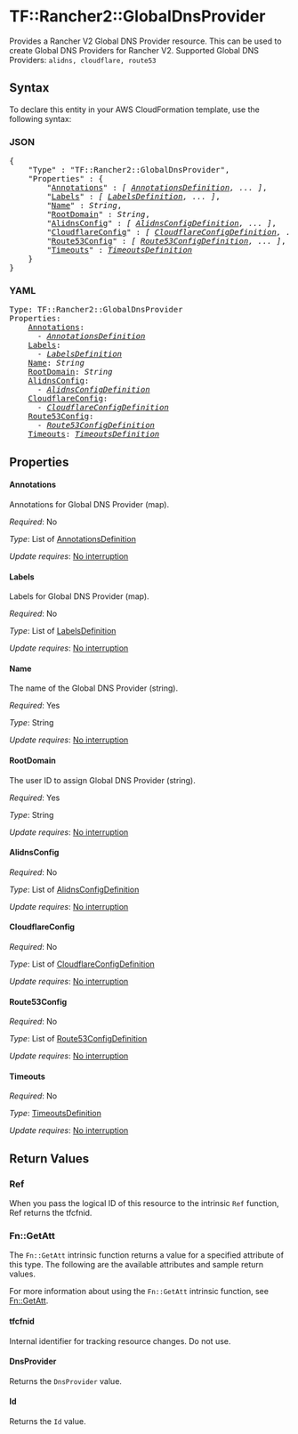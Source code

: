 # TF::Rancher2::GlobalDnsProvider

Provides a Rancher V2 Global DNS Provider resource. This can be used to create Global DNS Providers for Rancher V2. Supported Global DNS Providers: `alidns, cloudflare, route53`

## Syntax

To declare this entity in your AWS CloudFormation template, use the following syntax:

### JSON

<pre>
{
    "Type" : "TF::Rancher2::GlobalDnsProvider",
    "Properties" : {
        "<a href="#annotations" title="Annotations">Annotations</a>" : <i>[ <a href="annotationsdefinition.md">AnnotationsDefinition</a>, ... ]</i>,
        "<a href="#labels" title="Labels">Labels</a>" : <i>[ <a href="labelsdefinition.md">LabelsDefinition</a>, ... ]</i>,
        "<a href="#name" title="Name">Name</a>" : <i>String</i>,
        "<a href="#rootdomain" title="RootDomain">RootDomain</a>" : <i>String</i>,
        "<a href="#alidnsconfig" title="AlidnsConfig">AlidnsConfig</a>" : <i>[ <a href="alidnsconfigdefinition.md">AlidnsConfigDefinition</a>, ... ]</i>,
        "<a href="#cloudflareconfig" title="CloudflareConfig">CloudflareConfig</a>" : <i>[ <a href="cloudflareconfigdefinition.md">CloudflareConfigDefinition</a>, ... ]</i>,
        "<a href="#route53config" title="Route53Config">Route53Config</a>" : <i>[ <a href="route53configdefinition.md">Route53ConfigDefinition</a>, ... ]</i>,
        "<a href="#timeouts" title="Timeouts">Timeouts</a>" : <i><a href="timeoutsdefinition.md">TimeoutsDefinition</a></i>
    }
}
</pre>

### YAML

<pre>
Type: TF::Rancher2::GlobalDnsProvider
Properties:
    <a href="#annotations" title="Annotations">Annotations</a>: <i>
      - <a href="annotationsdefinition.md">AnnotationsDefinition</a></i>
    <a href="#labels" title="Labels">Labels</a>: <i>
      - <a href="labelsdefinition.md">LabelsDefinition</a></i>
    <a href="#name" title="Name">Name</a>: <i>String</i>
    <a href="#rootdomain" title="RootDomain">RootDomain</a>: <i>String</i>
    <a href="#alidnsconfig" title="AlidnsConfig">AlidnsConfig</a>: <i>
      - <a href="alidnsconfigdefinition.md">AlidnsConfigDefinition</a></i>
    <a href="#cloudflareconfig" title="CloudflareConfig">CloudflareConfig</a>: <i>
      - <a href="cloudflareconfigdefinition.md">CloudflareConfigDefinition</a></i>
    <a href="#route53config" title="Route53Config">Route53Config</a>: <i>
      - <a href="route53configdefinition.md">Route53ConfigDefinition</a></i>
    <a href="#timeouts" title="Timeouts">Timeouts</a>: <i><a href="timeoutsdefinition.md">TimeoutsDefinition</a></i>
</pre>

## Properties

#### Annotations

Annotations for Global DNS Provider (map).

_Required_: No

_Type_: List of <a href="annotationsdefinition.md">AnnotationsDefinition</a>

_Update requires_: [No interruption](https://docs.aws.amazon.com/AWSCloudFormation/latest/UserGuide/using-cfn-updating-stacks-update-behaviors.html#update-no-interrupt)

#### Labels

Labels for Global DNS Provider (map).

_Required_: No

_Type_: List of <a href="labelsdefinition.md">LabelsDefinition</a>

_Update requires_: [No interruption](https://docs.aws.amazon.com/AWSCloudFormation/latest/UserGuide/using-cfn-updating-stacks-update-behaviors.html#update-no-interrupt)

#### Name

The name of the Global DNS Provider (string).

_Required_: Yes

_Type_: String

_Update requires_: [No interruption](https://docs.aws.amazon.com/AWSCloudFormation/latest/UserGuide/using-cfn-updating-stacks-update-behaviors.html#update-no-interrupt)

#### RootDomain

The user ID to assign Global DNS Provider (string).

_Required_: Yes

_Type_: String

_Update requires_: [No interruption](https://docs.aws.amazon.com/AWSCloudFormation/latest/UserGuide/using-cfn-updating-stacks-update-behaviors.html#update-no-interrupt)

#### AlidnsConfig

_Required_: No

_Type_: List of <a href="alidnsconfigdefinition.md">AlidnsConfigDefinition</a>

_Update requires_: [No interruption](https://docs.aws.amazon.com/AWSCloudFormation/latest/UserGuide/using-cfn-updating-stacks-update-behaviors.html#update-no-interrupt)

#### CloudflareConfig

_Required_: No

_Type_: List of <a href="cloudflareconfigdefinition.md">CloudflareConfigDefinition</a>

_Update requires_: [No interruption](https://docs.aws.amazon.com/AWSCloudFormation/latest/UserGuide/using-cfn-updating-stacks-update-behaviors.html#update-no-interrupt)

#### Route53Config

_Required_: No

_Type_: List of <a href="route53configdefinition.md">Route53ConfigDefinition</a>

_Update requires_: [No interruption](https://docs.aws.amazon.com/AWSCloudFormation/latest/UserGuide/using-cfn-updating-stacks-update-behaviors.html#update-no-interrupt)

#### Timeouts

_Required_: No

_Type_: <a href="timeoutsdefinition.md">TimeoutsDefinition</a>

_Update requires_: [No interruption](https://docs.aws.amazon.com/AWSCloudFormation/latest/UserGuide/using-cfn-updating-stacks-update-behaviors.html#update-no-interrupt)

## Return Values

### Ref

When you pass the logical ID of this resource to the intrinsic `Ref` function, Ref returns the tfcfnid.

### Fn::GetAtt

The `Fn::GetAtt` intrinsic function returns a value for a specified attribute of this type. The following are the available attributes and sample return values.

For more information about using the `Fn::GetAtt` intrinsic function, see [Fn::GetAtt](https://docs.aws.amazon.com/AWSCloudFormation/latest/UserGuide/intrinsic-function-reference-getatt.html).

#### tfcfnid

Internal identifier for tracking resource changes. Do not use.

#### DnsProvider

Returns the <code>DnsProvider</code> value.

#### Id

Returns the <code>Id</code> value.

